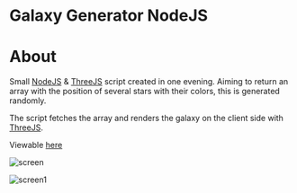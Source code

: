 # Galaxy Generator NodeJS

# About

Small [NodeJS](https://nodejs.org/) & [ThreeJS](https://threejs.org/) script created in one evening. 
Aiming to return an array with the position of several stars with their colors, this is generated randomly.

The script fetches the array and renders the galaxy on the client side with [ThreeJS](https://threejs.org/).

Viewable [here](https://wartro89.github.io/galaxy-generator-nodejs/public/)

![screen](https://wartro89.github.io/galaxy-generator-nodejs/public/image/screen.gif)

![screen1](https://user-images.githubusercontent.com/25512932/159905527-17c0a60e-a93f-48ca-b601-5e7793b63f18.png)



